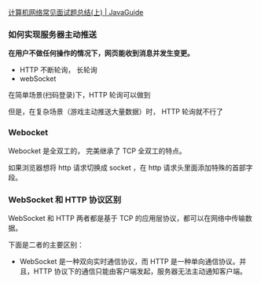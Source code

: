 [计算机网络常见面试题总结(上) | JavaGuide](https://javaguide.cn/cs-basics/network/other-network-questions.html#websocket)



### 如何实现服务器主动推送

**在用户不做任何操作的情况下，网页能收到消息并发生变更。**

- HTTP 不断轮询， 长轮询
- webSocket



在简单场景(扫码登录)下，HTTP 轮询可以做到

但是，在复杂场景（游戏主动推送大量数据）时， HTTP 轮询就不行了





### Webocket

Webocket 是全双工的， 完美继承了 TCP 全双工的特点。





如果浏览器想将 http 请求切换成 socket ，在 http 请求头里面添加特殊的首部字段。





### WebSocket 和 HTTP 协议区别

WebSocket 和 HTTP 两者都是基于 TCP 的应用层协议，都可以在网络中传输数据。

下面是二者的主要区别：

- WebSocket 是一种双向实时通信协议，而 HTTP 是一种单向通信协议。并且，HTTP 协议下的通信只能由客户端发起，服务器无法主动通知客户端。
